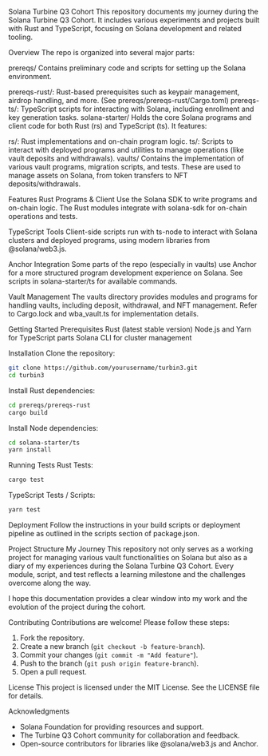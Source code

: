 Solana Turbine Q3 Cohort
This repository documents my journey during the Solana Turbine Q3 Cohort. It includes various experiments and projects built with Rust and TypeScript, focusing on Solana development and related tooling.

Overview
The repo is organized into several major parts:

prereqs/
Contains preliminary code and scripts for setting up the Solana environment.

prereqs-rust/: Rust-based prerequisites such as keypair management, airdrop handling, and more. (See prereqs/prereqs-rust/Cargo.toml)
prereqs-ts/: TypeScript scripts for interacting with Solana, including enrollment and key generation tasks.
solana-starter/
Holds the core Solana programs and client code for both Rust (rs) and TypeScript (ts). It features:

rs/: Rust implementations and on-chain program logic.
ts/: Scripts to interact with deployed programs and utilities to manage operations (like vault deposits and withdrawals).
vaults/
Contains the implementation of various vault programs, migration scripts, and tests. These are used to manage assets on Solana, from token transfers to NFT deposits/withdrawals.

Features
Rust Programs & Client
Use the Solana SDK to write programs and on-chain logic. The Rust modules integrate with solana-sdk for on-chain operations and tests.

TypeScript Tools
Client-side scripts run with ts-node to interact with Solana clusters and deployed programs, using modern libraries from @solana/web3.js.

Anchor Integration
Some parts of the repo (especially in vaults) use Anchor for a more structured program development experience on Solana. See scripts in solana-starter/ts for available commands.

Vault Management
The vaults directory provides modules and programs for handling vaults, including deposit, withdrawal, and NFT management. Refer to Cargo.lock and wba_vault.ts for implementation details.

Getting Started
Prerequisites
Rust (latest stable version)
Node.js and Yarn for TypeScript parts
Solana CLI for cluster management

Installation
Clone the repository:

```bash
git clone https://github.com/yourusername/turbin3.git
cd turbin3
```

Install Rust dependencies:

```bash
cd prereqs/prereqs-rust
cargo build
```

Install Node dependencies:

```bash
cd solana-starter/ts
yarn install
```

Running Tests
Rust Tests:

```bash
cargo test
```

TypeScript Tests / Scripts:

```bash
yarn test
```

Deployment
Follow the instructions in your build scripts or deployment pipeline as outlined in the scripts section of package.json.

Project Structure
My Journey
This repository not only serves as a working project for managing various vault functionalities on Solana but also as a diary of my experiences during the Solana Turbine Q3 Cohort. Every module, script, and test reflects a learning milestone and the challenges overcome along the way.

I hope this documentation provides a clear window into my work and the evolution of the project during the cohort.

Contributing
Contributions are welcome! Please follow these steps:

1. Fork the repository.
2. Create a new branch (`git checkout -b feature-branch`).
3. Commit your changes (`git commit -m "Add feature"`).
4. Push to the branch (`git push origin feature-branch`).
5. Open a pull request.

License
This project is licensed under the MIT License. See the LICENSE file for details.

Acknowledgments

- Solana Foundation for providing resources and support.
- The Turbine Q3 Cohort community for collaboration and feedback.
- Open-source contributors for libraries like @solana/web3.js and Anchor.
